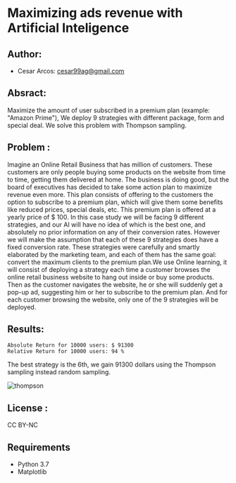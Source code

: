 # Maximizing ads revenue with Artificial Inteligence 
## Author: 
- Cesar Arcos: cesar99ag@gmail.com

## Absract:
Maximize the amount of user subscribed in a premium plan (example: "Amazon Prime"), We deploy 9 strategies with different package, form and special deal.
We solve this problem with Thompson sampling.

## Problem : 
Imagine an Online Retail Business that has million of customers. These customers are only people buying
some products on the website from time to time, getting them delivered at home. The business is doing good,
but the board of executives has decided to take some action plan to maximize revenue even more. This plan
consists of offering to the customers the option to subscribe to a premium plan, which will give them some
benefits like reduced prices, special deals, etc. This premium plan is offered at a yearly price of $ 100.
In this case study we will be facing 9 different strategies, and our AI will have no idea of which is
the best one, and absolutely no prior information on any of their conversion rates. However we will make the
assumption that each of these 9 strategies does have a fixed conversion rate. These strategies were carefully
and smartly elaborated by the marketing team, and each of them has the same goal: convert the maximum
clients to the premium plan.We use Online learning, it will consist of deploying a strategy
each time a customer browses the online retail business website to hang out inside or buy some products.
Then as the customer navigates the website, he or she will suddenly get a pop-up ad, suggesting him or her
to subscribe to the premium plan. And for each customer browsing the website, only one of the 9 strategies
will be deployed.

## Results: 
<pre><code>Absolute Return for 10000 users: $ 91300 
Relative Return for 10000 users: 94 %
</code></pre>

The best strategy is the  6th, we gain 91300 dollars using the Thompson sampling instead random sampling. 


![thompson](https://user-images.githubusercontent.com/60860385/93363198-84d3f200-f80c-11ea-918e-8f1b342e4ba1.png)


## License : 
CC BY-NC

## Requirements
* Python 3.7
* Matplotlib
